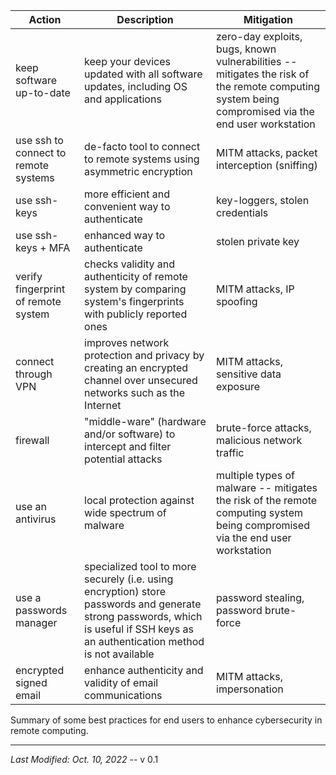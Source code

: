
| Action        | Description           | Mitigation            |
|---------------|-----------------------|-----------------------|
| keep software up-to-date | keep your devices updated with all software updates, including OS and applications | zero-day exploits, bugs, known vulnerabilities -- mitigates the risk of the remote computing system being compromised via the end user workstation  |
| use ssh to connect to remote systems | de-facto tool to connect to remote systems using asymmetric encryption | MITM attacks, packet interception (sniffing) |
| use ssh-keys | more efficient and convenient way to authenticate | key-loggers, stolen credentials |
| use ssh-keys + MFA  | enhanced way to authenticate | stolen private key |
| verify fingerprint of remote system | checks validity and authenticity of remote system by comparing system's fingerprints with publicly reported ones | MITM attacks, IP spoofing |
| connect through VPN | improves network protection and privacy by creating an encrypted channel over unsecured networks such as the Internet | MITM attacks, sensitive data exposure |
| firewall | "middle-ware" (hardware and/or software) to intercept and filter potential attacks  | brute-force attacks, malicious network traffic |
| use an antivirus | local protection against wide spectrum of malware | multiple types of malware  -- mitigates the risk of the remote computing system being compromised via the end user workstation |
| use a passwords manager | specialized tool to more securely (i.e. using encryption) store passwords and generate strong passwords, which is useful if SSH keys as an authentication method  is not available  | password stealing, password brute-force  |
| encrypted signed email | enhance authenticity and validity of email communications | MITM attacks, impersonation |



Summary of some best practices for end users to enhance cybersecurity in remote computing.


---

*Last Modified: Oct. 10, 2022*  --  v 0.1
